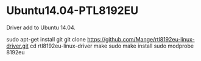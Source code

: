 # Ubuntu14.04-PTL8192EU
Driver add to Ubuntu 14.04.

sudo apt-get install git
git clone https://github.com/Mange/rtl8192eu-linux-driver.git
cd rtl8192eu-linux-driver
make
sudo make install
sudo modprobe 8192eu
